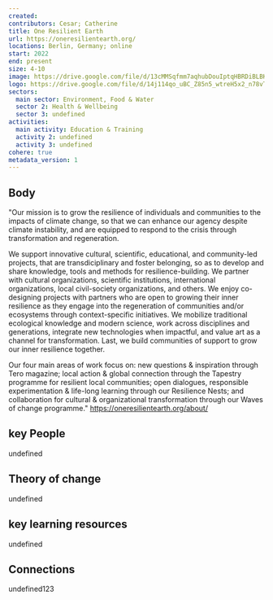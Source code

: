 ```yaml
---
created:
contributors: Cesar; Catherine
title: One Resilient Earth
url: https://oneresilientearth.org/
locations: Berlin, Germany; online 
start: 2022
end: present
size: 4-10
image: https://drive.google.com/file/d/13cMMSqfmm7aqhubDouIptqHBRDiBLBKS/view?usp=drive_link
logo: https://drive.google.com/file/d/14j114qo_uBC_Z85n5_wtreH5x2_n78vT/view?usp=drive_link
sectors:
  main sector: Environment, Food & Water
  sector 2: Health & Wellbeing
  sector 3: undefined
activities: 
  main activity: Education & Training
  activity 2: undefined
  activity 3: undefined
cohere: true
metadata_version: 1
---
```



## Body

"Our mission is to grow the resilience of individuals and communities to the impacts of climate change, so that we can enhance our agency despite climate instability, and are equipped to respond to the crisis through transformation and regeneration.

We support innovative cultural, scientific, educational, and community-led projects, that are transdiciplinary and foster belonging, so as to develop and share knowledge, tools and methods for resilience-building. We partner with cultural organizations, scientific institutions, international organizations, local civil-society organizations, and others. We enjoy co-designing projects with partners who are open to growing their inner resilience as they engage into the regeneration of communities and/or ecosystems through context-specific initiatives. We mobilize traditional ecological knowledge and modern science, work across disciplines and generations, integrate new technologies when impactful, and value art as a channel for transformation. Last, we build communities of support to grow our inner resilience together.

Our four main areas of work focus on: new questions & inspiration through Tero magazine; local action & global connection through the Tapestry programme for resilient local communities; open dialogues, responsible experimentation & life-long learning through our Resilience Nests; and collaboration for cultural & organizational transformation through our Waves of change programme." 
https://oneresilientearth.org/about/ 

## key People

undefined

## Theory of change

undefined

## key learning resources

undefined

## Connections

undefined123

